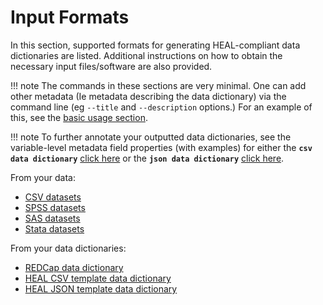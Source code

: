 # Input Formats

In this section, supported formats for generating HEAL-compliant data dictionaries are listed. Additional instructions on how to obtain the necessary input files/software are also provided. 

!!! note
    The commands in these sections are very minimal. One can add other metadata (Ie metadata describing the data dictionary) via the command line (eg `--title` and `--description` options.) For an example of this, see the [basic usage section](../index.md/#basic-usage). 

!!! note
    To further annotate your outputted data dictionaries, see the variable-level metadata field properties (with examples) for either the __`csv data dictionary`__ [click here](schemas/csv-fields.md) or the __`json data dictionary`__ [click here](schemas/json-data-dictionary.md).


From your data:

- [CSV datasets](./csvdata.md)
- [SPSS datasets](./spss.md)
- [SAS datasets](./sas.md)
- [Stata datasets](./stata.md)

From your data dictionaries:

- [REDCap data dictionary](./redcapcsv.md)
- [HEAL CSV template data dictionary](./csvtemplate.md)
- [HEAL JSON template data dictionary](./jsontemplate.md)

